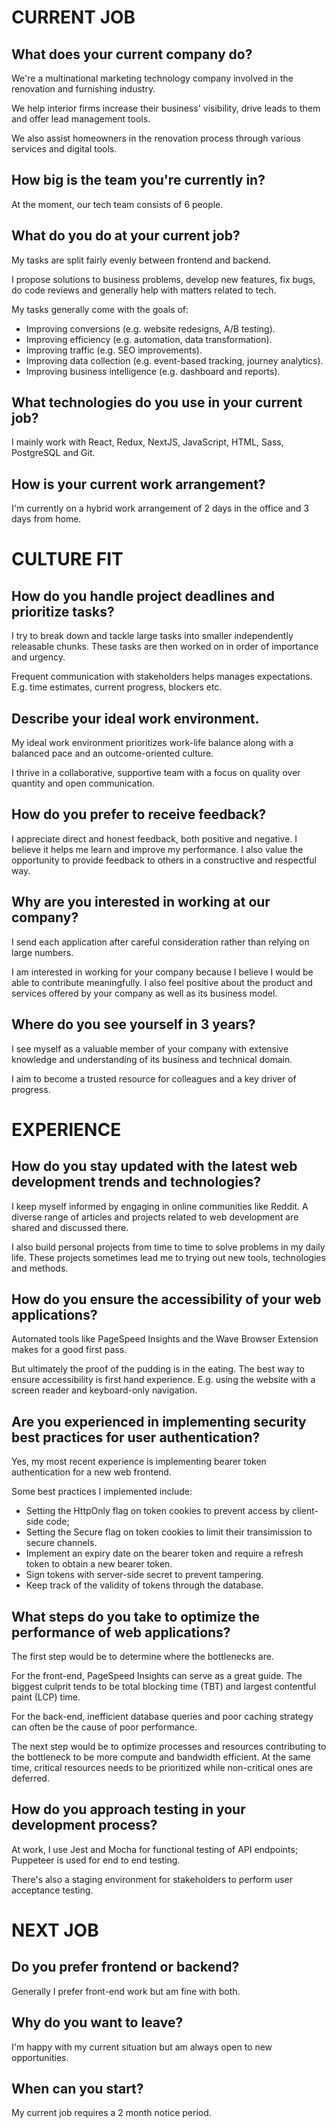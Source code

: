 # CURRENT JOB

## What does your current company do?

We're a multinational marketing technology company involved in the renovation and furnishing industry.

We help interior firms increase their business' visibility, drive leads to them and offer lead management tools.

We also assist homeowners in the renovation process through various services and digital tools.

## How big is the team you're currently in?

At the moment, our tech team consists of 6 people.

## What do you do at your current job?

My tasks are split fairly evenly between frontend and backend.

I propose solutions to business problems, develop new features, fix bugs, do code reviews and generally help with matters related to tech.

My tasks generally come with the goals of:

- Improving conversions (e.g. website redesigns, A/B testing).
- Improving efficiency (e.g. automation, data transformation).
- Improving traffic (e.g. SEO improvements).
- Improving data collection (e.g. event-based tracking, journey analytics).
- Improving business intelligence (e.g. dashboard and reports).

## What technologies do you use in your current job?

I mainly work with React, Redux, NextJS, JavaScript, HTML, Sass, PostgreSQL and Git.

## How is your current work arrangement?

I'm currently on a hybrid work arrangement of 2 days in the office and 3 days from home.

# CULTURE FIT

## How do you handle project deadlines and prioritize tasks?

I try to break down and tackle large tasks into smaller independently releasable chunks.
These tasks are then worked on in order of importance and urgency.

Frequent communication with stakeholders helps manages expectations.
E.g. time estimates, current progress, blockers etc.

## Describe your ideal work environment.

My ideal work environment prioritizes work-life balance along with a balanced pace and an outcome-oriented culture.

I thrive in a collaborative, supportive team with a focus on quality over quantity and open communication.

## How do you prefer to receive feedback?

I appreciate direct and honest feedback, both positive and negative.
I believe it helps me learn and improve my performance.
I also value the opportunity to provide feedback to others in a constructive and respectful way.

## Why are you interested in working at our company?

I send each application after careful consideration rather than relying on large numbers.

I am interested in working for your company because I believe I would be able to contribute meaningfully.
I also feel positive about the product and services offered by your company as well as its business model.

## Where do you see yourself in 3 years?

I see myself as a valuable member of your company with extensive knowledge and understanding of its business and technical domain.

I aim to become a trusted resource for colleagues and a key driver of progress.

# EXPERIENCE

## How do you stay updated with the latest web development trends and technologies?

I keep myself informed by engaging in online communities like Reddit.
A diverse range of articles and projects related to web development are shared and discussed there.

I also build personal projects from time to time to solve problems in my daily life.
These projects sometimes lead me to trying out new tools, technologies and methods.

## How do you ensure the accessibility of your web applications?

Automated tools like PageSpeed Insights and the Wave Browser Extension makes for a good first pass.

But ultimately the proof of the pudding is in the eating.
The best way to ensure accessibility is first hand experience.
E.g. using the website with a screen reader and keyboard-only navigation.

## Are you experienced in implementing security best practices for user authentication?

Yes, my most recent experience is implementing bearer token authentication for a new web frontend.

Some best practices I implemented include:
- Setting the HttpOnly flag on token cookies to prevent access by client-side code;
- Setting the Secure flag on token cookies to limit their transimission to secure channels.
- Implement an expiry date on the bearer token and require a refresh token to obtain a new bearer token.
- Sign tokens with server-side secret to prevent tampering.
- Keep track of the validity of tokens through the database.

## What steps do you take to optimize the performance of web applications?

The first step would be to determine where the bottlenecks are.

For the front-end, PageSpeed Insights can serve as a great guide.
The biggest culprit tends to be total blocking time (TBT) and largest contentful paint (LCP) time.

For the back-end, inefficient database queries and poor caching strategy can often be the cause of poor performance.

The next step would be to optimize processes and resources contributing to the bottleneck to be more compute and bandwidth efficient.
At the same time, critical resources needs to be prioritized while non-critical ones are deferred.

## How do you approach testing in your development process?

At work, I use Jest and Mocha for functional testing of API endpoints;
Puppeteer is used for end to end testing.

There's also a staging environment for stakeholders to perform user acceptance testing.

# NEXT JOB

## Do you prefer frontend or backend?

Generally I prefer front-end work but am fine with both.

## Why do you want to leave?

I'm happy with my current situation but am always open to new opportunities.

## When can you start?

My current job requires a 2 month notice period.
